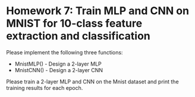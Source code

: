 # Homework 7: Train MLP and CNN on MNIST for 10-class feature extraction and classification
Please implement the following three functions:
- MnistMLP() - Design a 2-layer MLP
- MnistCNN() - Design a 2-layer CNN 

Please train a 2-layer MLP and CNN on the Mnist dataset and print the training results for each epoch.
